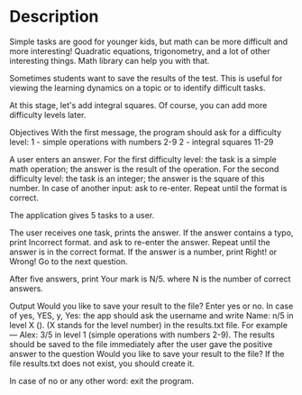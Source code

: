 <H1>Description</H1>
Simple tasks are good for younger kids, but math can be more difficult and more interesting! Quadratic equations, trigonometry, and a lot of other interesting things. Math library can help you with that.

Sometimes students want to save the results of the test. This is useful for viewing the learning dynamics on a topic or to identify difficult tasks.

At this stage, let's add integral squares. Of course, you can add more difficulty levels later.

Objectives
With the first message, the program should ask for a difficulty level:
1 - simple operations with numbers 2-9
2 - integral squares 11-29

A user enters an answer.
For the first difficulty level: the task is a simple math operation; the answer is the result of the operation.
For the second difficulty level: the task is an integer; the answer is the square of this number.
In case of another input: ask to re-enter. Repeat until the format is correct.

The application gives 5 tasks to a user.

The user receives one task, prints the answer.
If the answer contains a typo, print Incorrect format. and ask to re-enter the answer. Repeat until the answer is in the correct format.
If the answer is a number, print Right! or Wrong! Go to the next question.

After five answers, print Your mark is N/5. where N is the number of correct answers.

Output Would you like to save your result to the file? Enter yes or no.
In case of yes, YES, y, Yes: the app should ask the username and write Name: n/5 in level X (<level description>). (X stands for the level number) in the results.txt file. For example — Alex: 3/5 in level 1 (simple operations with numbers 2-9).
The results should be saved to the file immediately after the user gave the positive answer to the question Would you like to save your result to the file?
If the file results.txt does not exist, you should create it.

In case of no or any other word: exit the program.
